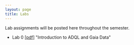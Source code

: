 ```yaml
---
layout: page
title: Labs
---
```


Lab assignments will be posted here throughout the semester. 

- Lab 0
  [[pdf]](https://github.com/ucb-datalab/course_materials_fa2025/blob/main/labs/AY128_256_Lab0_adql_gaia_fall2025.pdf) "Introduction to ADQL and Gaia Data"

<!-- 
- Lab 1
  [[pdf]](https://github.com/ucb-datalab/course_materials_fa2025/blob/main/labs/AY128_256_Lab1_rrlyrae_dust_fall2025.pdf)
  (Report due by 11:59pm, Thursday March 6) "Gaia, RR Lyrae stars, and Galactic Dust"

- Lab 2
  [[pdf]](https://github.com/ucb-datalab/course_materials_fa2025/blob/main/labs/AY128_256_Lab2_apogee_spectra_fall2025.pdf)
  (Report due by 11:59pm, Thursday April 10) "Modeling Stellar Spectra"

- Lab 3
  [[pdf]](https://github.com/ucb-datalab/course_materials_fa2025/blob/main/labs/AY128_256_Lab3_image_classification_fall2025.pdf)
  (Report due by 11:59pm, Friday May 9) "Galaxy image classification and the galaxy merger rate"
-->

<!-- - Lab 4 [[pdf]](https://github.com/ucb-datalab/course_materials_2022/blob/master/labs/Lab4_Astr128_S2022.pdf) (Not assigned) "The Hubble Constant" -->
     

